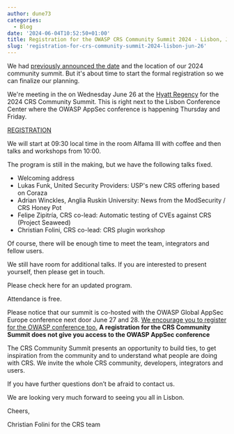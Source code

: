 ```yaml
---
author: dune73
categories:
  - Blog
date: '2024-06-04T10:52:50+01:00'
title: Registration for the OWASP CRS Community Summit 2024 - Lisbon, June 26
slug: 'registration-for-crs-community-summit-2024-lisbon-jun-26'
---
```



We had [previously announced the date](https://coreruleset.org/20240404/save-the-date-crs-community-summit-on-june-26-in-lisbon/) and the location of our 2024 community summit. But it's about time to start the formal registration so we can finalize our planning.

We're meeting in the on Wednesday June 26 at the [Hyatt Regency](https://maps.app.goo.gl/4pKWg8xsTJw26xLZA) for the 2024 CRS Community Summit. This is right next to the Lisbon Conference Center where the OWASP AppSec conference is happening Thursday and Friday.

[REGISTRATION](https://pretix.eu/owasp-crs/community-summit-2024/)

We will start at 09:30 local time in the room Alfama III with coffee and then talks and workshops from 10:00.
  
The program is still in the making, but we have the following talks fixed.

- Welcoming address
- Lukas Funk, United Security Providers: USP's new CRS offering based on Coraza
- Adrian Winckles, Anglia Ruskin University: News from the ModSecurity / CRS Honey Pot
- Felipe Zipitría, CRS co-lead: Automatic testing of CVEs against CRS (Project Seaweed)
- Christian Folini, CRS co-lead: CRS plugin workshop

Of course, there will be enough time to meet the team, integrators and fellow users.

We still have room for additional talks. If you are interested to present yourself, then please get in touch.

Please check here for an updated program.

Attendance is free.

Please notice that our summit is co-hosted with the OWASP Global AppSec Europe conference next door June 27 and 28. [We encourage you to register for the OWASP conference too.](https://lisbon.globalappsec.org/) **A registration for the CRS Community Summit does not give you access to the OWASP AppSec conference**

The CRS Community Summit presents an opportunity to build ties, to get inspiration from the community and to understand what people are doing with CRS. We invite the whole CRS community, developers, integrators and users.

If you have further questions don’t be afraid to contact us.

We are looking very much forward to seeing you all in Lisbon.

Cheers,

Christian Folini for the CRS team
